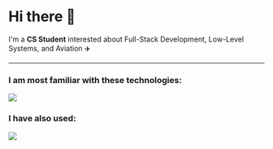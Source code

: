 <div align="left">
<!--   
  <img src="https://your-banner-image.com" alt="Banner" width="100%" /> 
  ![GitHub stats](https://github-readme-stats.vercel.app/api?username=theplaceincan&show_icons=true&theme=tokyonight) 
  [![Typing SVG](https://readme-typing-svg.herokuapp.com?lines=Full-Stack+Developer;Operating+Systems+Explorer;Aviation+Enthusiast)](https://git.io/typing-svg)
  -->

  # Hi there 👋  
  I'm a **CS Student** interested about Full-Stack Development, Low-Level Systems, and Aviation ✈️  

---
  ### I am most familiar with these technologies:
  <p align="left">
    <a href="">
      <img src="https://skillicons.dev/icons?i=cpp,js,ts,py,vue,next,nodejs,git" />
    </a>
  </p>

  ### I have also used:
  <p align="left">
    <a href="">
      <img src="https://skillicons.dev/icons?i=c,java,rust,lua,aws,flutter,react" />
    </a>
  </p>

</div>
